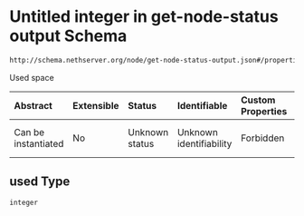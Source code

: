 # Untitled integer in get-node-status output Schema

```txt
http://schema.nethserver.org/node/get-node-status-output.json#/properties/disks/items/properties/used
```

Used space

| Abstract            | Extensible | Status         | Identifiable            | Custom Properties | Additional Properties | Access Restrictions | Defined In                                                                              |
| :------------------ | :--------- | :------------- | :---------------------- | :---------------- | :-------------------- | :------------------ | :-------------------------------------------------------------------------------------- |
| Can be instantiated | No         | Unknown status | Unknown identifiability | Forbidden         | Allowed               | none                | [get-node-status-output.json*](node/get-node-status-output.json "open original schema") |

## used Type

`integer`
